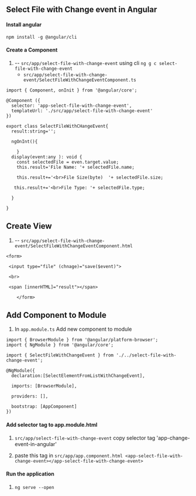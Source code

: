 ## Select File with Change event in Angular

#### Install angular

`npm install -g @angular/cli`

#### Create a Component

1. -- `src/app/select-file-with-change-event` using cli `ng g c select-file-with-change-event`
   - `src/app/select-file-with-change-event/SelectFileWithChangeEventComponent.ts`

```
import { Component, onInit } from '@angular/core';

@Component ({
  selector: 'app-select-file-with-change-event',
  templateUrl: './src/app/select-file-with-change-event'
})

export class SelectFileWithCHangeEvent{
  result:string='';

  ngOnInt(){

    }
  display(event:any ): void {
    const selectedFile = even.target.value;
    this.result='File Name: '+ selectedFile.name;

    this.result+='<br>File Size(byte)  '+ selectedFile.size;

   this.result+='<br>File Type: '+ selectedFile.type;

  }

}
```

## Create View

1.  -- `src/app/select-file-with-change-event/SelectFileWithChangeEventComponent.html`

```
<form>

 <input type="file" (chnage)="save($event)">

 <br>

 <span [innerHTML]="result"></span>

    </form>
```

## Add Component to Module

1. In `app.module.ts` Add new component to module

```
import { BrowserModule } from '@angular/platform-browser';
import { NgModule } from '@angular/core';

import { SelectFileWithChangeEvent } from './../select-file-with-change-event';

@NgModule({
  declaration:[SelectElementFromListWithChangeEvent],

  imports: [BrowserModule],

  providers: [],

  bootstrap: [AppComponent]
})
```

#### Add selector tag to app.module.html

1.  `src/app/select-file-with-change-event` copy selector tag 'app-change-event-in-angular'

2.  paste this tag in `src/app/app.component.html <app-select-file-with-change-event></app-select-file-with-change-event>`

#### Run the application

1. `ng serve --open`
